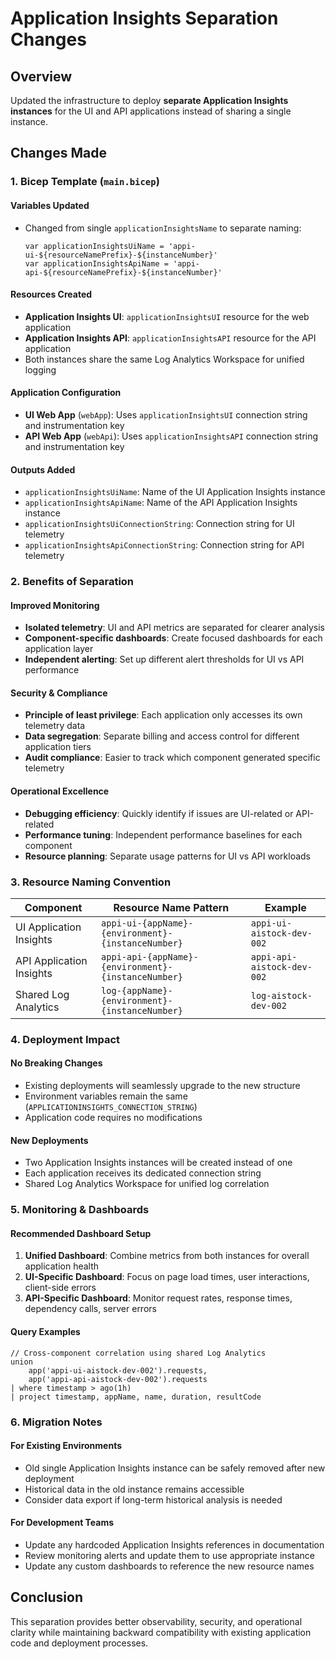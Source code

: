 # Application Insights Separation Changes

## Overview
Updated the infrastructure to deploy **separate Application Insights instances** for the UI and API applications instead of sharing a single instance.

## Changes Made

### 1. Bicep Template (`main.bicep`)

#### Variables Updated
- Changed from single `applicationInsightsName` to separate naming:
  ```bicep
  var applicationInsightsUiName = 'appi-ui-${resourceNamePrefix}-${instanceNumber}'
  var applicationInsightsApiName = 'appi-api-${resourceNamePrefix}-${instanceNumber}'
  ```

#### Resources Created
- **Application Insights UI**: `applicationInsightsUI` resource for the web application
- **Application Insights API**: `applicationInsightsAPI` resource for the API application
- Both instances share the same Log Analytics Workspace for unified logging

#### Application Configuration
- **UI Web App** (`webApp`): Uses `applicationInsightsUI` connection string and instrumentation key
- **API Web App** (`webApi`): Uses `applicationInsightsAPI` connection string and instrumentation key

#### Outputs Added
- `applicationInsightsUiName`: Name of the UI Application Insights instance
- `applicationInsightsApiName`: Name of the API Application Insights instance  
- `applicationInsightsUiConnectionString`: Connection string for UI telemetry
- `applicationInsightsApiConnectionString`: Connection string for API telemetry

### 2. Benefits of Separation

#### Improved Monitoring
- **Isolated telemetry**: UI and API metrics are separated for clearer analysis
- **Component-specific dashboards**: Create focused dashboards for each application layer
- **Independent alerting**: Set up different alert thresholds for UI vs API performance

#### Security & Compliance
- **Principle of least privilege**: Each application only accesses its own telemetry data
- **Data segregation**: Separate billing and access control for different application tiers
- **Audit compliance**: Easier to track which component generated specific telemetry

#### Operational Excellence
- **Debugging efficiency**: Quickly identify if issues are UI-related or API-related
- **Performance tuning**: Independent performance baselines for each component
- **Resource planning**: Separate usage patterns for UI vs API workloads

### 3. Resource Naming Convention

| Component | Resource Name Pattern | Example |
|-----------|----------------------|---------|
| UI Application Insights | `appi-ui-{appName}-{environment}-{instanceNumber}` | `appi-ui-aistock-dev-002` |
| API Application Insights | `appi-api-{appName}-{environment}-{instanceNumber}` | `appi-api-aistock-dev-002` |
| Shared Log Analytics | `log-{appName}-{environment}-{instanceNumber}` | `log-aistock-dev-002` |

### 4. Deployment Impact

#### No Breaking Changes
- Existing deployments will seamlessly upgrade to the new structure
- Environment variables remain the same (`APPLICATIONINSIGHTS_CONNECTION_STRING`)
- Application code requires no modifications

#### New Deployments
- Two Application Insights instances will be created instead of one
- Each application receives its dedicated connection string
- Shared Log Analytics Workspace for unified log correlation

### 5. Monitoring & Dashboards

#### Recommended Dashboard Setup
1. **Unified Dashboard**: Combine metrics from both instances for overall application health
2. **UI-Specific Dashboard**: Focus on page load times, user interactions, client-side errors
3. **API-Specific Dashboard**: Monitor request rates, response times, dependency calls, server errors

#### Query Examples
```kusto
// Cross-component correlation using shared Log Analytics
union 
    app('appi-ui-aistock-dev-002').requests,
    app('appi-api-aistock-dev-002').requests
| where timestamp > ago(1h)
| project timestamp, appName, name, duration, resultCode
```

### 6. Migration Notes

#### For Existing Environments
- Old single Application Insights instance can be safely removed after new deployment
- Historical data in the old instance remains accessible
- Consider data export if long-term historical analysis is needed

#### For Development Teams
- Update any hardcoded Application Insights references in documentation
- Review monitoring alerts and update them to use appropriate instance
- Update any custom dashboards to reference the new resource names

## Conclusion

This separation provides better observability, security, and operational clarity while maintaining backward compatibility with existing application code and deployment processes.
